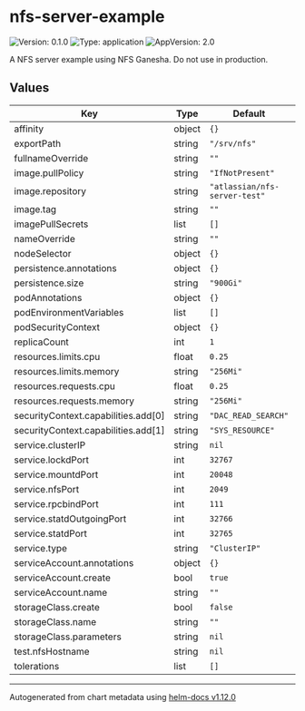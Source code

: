 # nfs-server-example

![Version: 0.1.0](https://img.shields.io/badge/Version-0.1.0-informational?style=flat-square) ![Type: application](https://img.shields.io/badge/Type-application-informational?style=flat-square) ![AppVersion: 2.0](https://img.shields.io/badge/AppVersion-2.0-informational?style=flat-square)

A NFS server example using NFS Ganesha. Do not use in production.

## Values

| Key | Type | Default | Description |
|-----|------|---------|-------------|
| affinity | object | `{}` |  |
| exportPath | string | `"/srv/nfs"` |  |
| fullnameOverride | string | `""` |  |
| image.pullPolicy | string | `"IfNotPresent"` |  |
| image.repository | string | `"atlassian/nfs-server-test"` |  |
| image.tag | string | `""` |  |
| imagePullSecrets | list | `[]` |  |
| nameOverride | string | `""` |  |
| nodeSelector | object | `{}` |  |
| persistence.annotations | object | `{}` |  |
| persistence.size | string | `"900Gi"` |  |
| podAnnotations | object | `{}` |  |
| podEnvironmentVariables | list | `[]` |  |
| podSecurityContext | object | `{}` |  |
| replicaCount | int | `1` |  |
| resources.limits.cpu | float | `0.25` |  |
| resources.limits.memory | string | `"256Mi"` |  |
| resources.requests.cpu | float | `0.25` |  |
| resources.requests.memory | string | `"256Mi"` |  |
| securityContext.capabilities.add[0] | string | `"DAC_READ_SEARCH"` |  |
| securityContext.capabilities.add[1] | string | `"SYS_RESOURCE"` |  |
| service.clusterIP | string | `nil` |  |
| service.lockdPort | int | `32767` |  |
| service.mountdPort | int | `20048` |  |
| service.nfsPort | int | `2049` |  |
| service.rpcbindPort | int | `111` |  |
| service.statdOutgoingPort | int | `32766` |  |
| service.statdPort | int | `32765` |  |
| service.type | string | `"ClusterIP"` |  |
| serviceAccount.annotations | object | `{}` |  |
| serviceAccount.create | bool | `true` |  |
| serviceAccount.name | string | `""` |  |
| storageClass.create | bool | `false` |  |
| storageClass.name | string | `""` |  |
| storageClass.parameters | string | `nil` |  |
| test.nfsHostname | string | `nil` |  |
| tolerations | list | `[]` |  |

----------------------------------------------
Autogenerated from chart metadata using [helm-docs v1.12.0](https://github.com/norwoodj/helm-docs/releases/v1.12.0)
